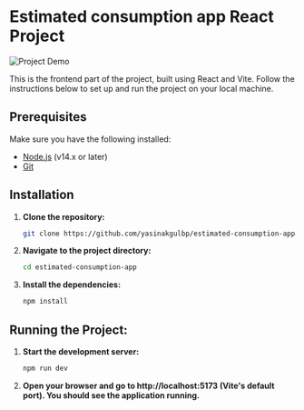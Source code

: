 # Estimated consumption app React Project

![Project Demo](path_to_your_gif.gif)

This is the frontend part of the project, built using React and Vite. Follow the instructions below to set up and run the project on your local machine.

## Prerequisites

Make sure you have the following installed:

- [Node.js](https://nodejs.org/) (v14.x or later)
- [Git](https://git-scm.com/)

## Installation

1. **Clone the repository:**

   ```bash
   git clone https://github.com/yasinakgulbp/estimated-consumption-app.git 

2. **Navigate to the project directory:**

    ```bash
    cd estimated-consumption-app

3. **Install the dependencies:**

    ```bash
    npm install

## Running the Project:

1. **Start the development server:**

    ```bash
    npm run dev
2.  **Open your browser and go to http://localhost:5173 (Vite's default port). You should see the application running.**
